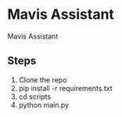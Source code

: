 # Mavis Assistant
 Mavis Assistant

## Steps

1. Clone the repo
2. pip install -r requirements.txt
3. cd scripts
4. python main.py
